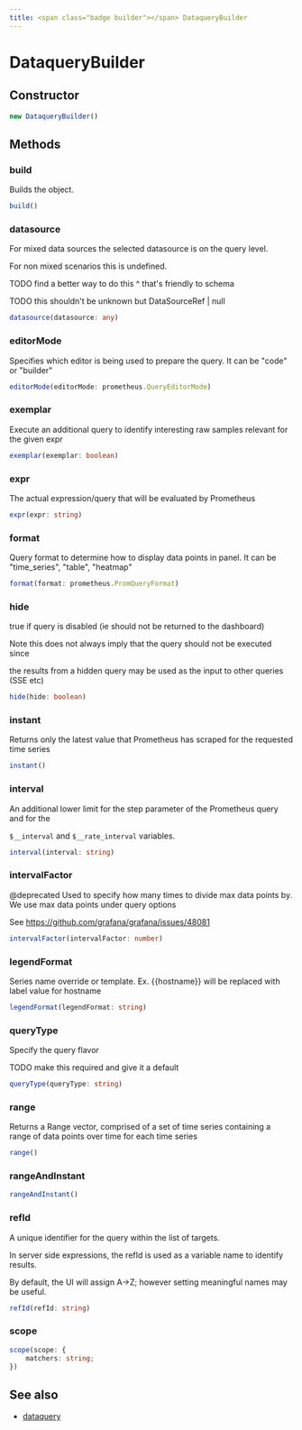 ```yaml
---
title: <span class="badge builder"></span> DataqueryBuilder
---
```

# <span class="badge builder"></span> DataqueryBuilder

## Constructor

```typescript
new DataqueryBuilder()
```
## Methods

### <span class="badge object-method"></span> build

Builds the object.

```typescript
build()
```

### <span class="badge object-method"></span> datasource

For mixed data sources the selected datasource is on the query level.

For non mixed scenarios this is undefined.

TODO find a better way to do this ^ that's friendly to schema

TODO this shouldn't be unknown but DataSourceRef | null

```typescript
datasource(datasource: any)
```

### <span class="badge object-method"></span> editorMode

Specifies which editor is being used to prepare the query. It can be "code" or "builder"

```typescript
editorMode(editorMode: prometheus.QueryEditorMode)
```

### <span class="badge object-method"></span> exemplar

Execute an additional query to identify interesting raw samples relevant for the given expr

```typescript
exemplar(exemplar: boolean)
```

### <span class="badge object-method"></span> expr

The actual expression/query that will be evaluated by Prometheus

```typescript
expr(expr: string)
```

### <span class="badge object-method"></span> format

Query format to determine how to display data points in panel. It can be "time_series", "table", "heatmap"

```typescript
format(format: prometheus.PromQueryFormat)
```

### <span class="badge object-method"></span> hide

true if query is disabled (ie should not be returned to the dashboard)

Note this does not always imply that the query should not be executed since

the results from a hidden query may be used as the input to other queries (SSE etc)

```typescript
hide(hide: boolean)
```

### <span class="badge object-method"></span> instant

Returns only the latest value that Prometheus has scraped for the requested time series

```typescript
instant()
```

### <span class="badge object-method"></span> interval

An additional lower limit for the step parameter of the Prometheus query and for the

`$__interval` and `$__rate_interval` variables.

```typescript
interval(interval: string)
```

### <span class="badge object-method"></span> intervalFactor

@deprecated Used to specify how many times to divide max data points by. We use max data points under query options

See https://github.com/grafana/grafana/issues/48081

```typescript
intervalFactor(intervalFactor: number)
```

### <span class="badge object-method"></span> legendFormat

Series name override or template. Ex. {{hostname}} will be replaced with label value for hostname

```typescript
legendFormat(legendFormat: string)
```

### <span class="badge object-method"></span> queryType

Specify the query flavor

TODO make this required and give it a default

```typescript
queryType(queryType: string)
```

### <span class="badge object-method"></span> range

Returns a Range vector, comprised of a set of time series containing a range of data points over time for each time series

```typescript
range()
```

### <span class="badge object-method"></span> rangeAndInstant

```typescript
rangeAndInstant()
```

### <span class="badge object-method"></span> refId

A unique identifier for the query within the list of targets.

In server side expressions, the refId is used as a variable name to identify results.

By default, the UI will assign A->Z; however setting meaningful names may be useful.

```typescript
refId(refId: string)
```

### <span class="badge object-method"></span> scope

```typescript
scope(scope: {
	matchers: string;
})
```

## See also

 * <span class="badge object-type-interface"></span> [dataquery](./object-dataquery.md)
